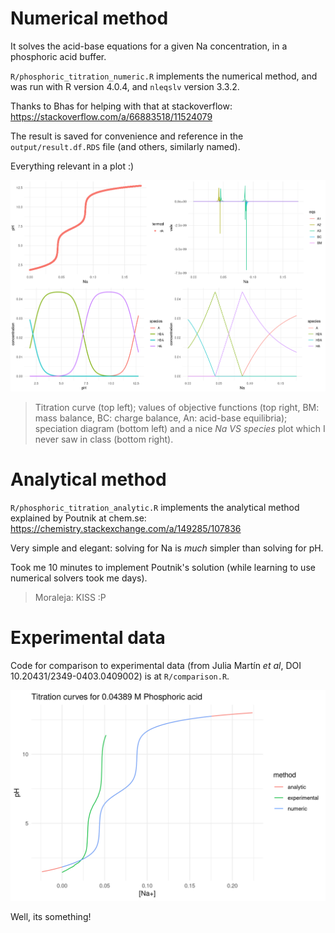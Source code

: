 
# Numerical method

It solves the acid-base equations for a given Na concentration, in a phosphoric acid buffer.
 
`R/phosphoric_titration_numeric.R` implements the numerical method, and was run with R version 4.0.4, and `nleqslv` version 3.3.2.

Thanks to Bhas for helping with that at stackoverflow: https://stackoverflow.com/a/66883518/11524079

The result is saved for convenience and reference in the `output/result.df.RDS` file (and others, similarly named).

Everything relevant in a plot :)

![numerical plot](./output/numerical.png)

> Titration curve (top left); values of objective functions (top right, BM: mass balance, BC: charge balance, An: acid-base equilibria); speciation diagram (bottom left) and a nice _Na VS species_ plot which I never saw in class (bottom right).

# Analytical method

`R/phosphoric_titration_analytic.R` implements the analytical method explained by Poutnik at chem.se: https://chemistry.stackexchange.com/a/149285/107836

Very simple and elegant: solving for Na is _much_ simpler than solving for pH.

Took me 10 minutes to implement Poutnik's solution (while learning to use numerical solvers took me days).

> Moraleja: KISS :P

# Experimental data

Code for comparison to experimental data (from Julia Martín _et al_, DOI 10.20431/2349-0403.0409002) is at `R/comparison.R`.

![comparison plot](./output/comparison.png)

Well, its something!

